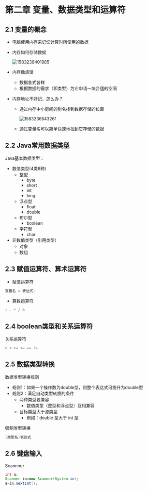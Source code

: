 # 第二章	变量、数据类型和运算符

## 2.1 变量的概念

- 电脑使用内存来记忆计算时所使用的数据

- 内存如何存储数据

  ![1583236401985](C:\Users\Administrator\AppData\Roaming\Typora\typora-user-images\1583236401985.png)

- 内存像旅馆

  - 数据各式各样
  - 根据数据的需求（即类型）为它申请一块合适的空间

- 内存地址不好记，怎么办？

  - 通过内存中小房间的别名找到数据存储的位置

    ![1583236543261](C:\Users\Administrator\AppData\Roaming\Typora\typora-user-images\1583236543261.png)

  - 通过变量名可以简单快速地找到它存储的数据

## 2.2 Java常用数据类型

Java基本数据类型：

- 数值类型(4类8种)
  - 整型
    - byte
    - short
    - int
    - long
  - 浮点型
    - float
    - double
  - 布尔型
    - boolean
  - 字符型
    - char
- 非数值类型（引用类型）
  - 对象
  - 数组

## 2.3 赋值运算符、算术运算符

- 赋值运算符

```java
变量名 = 表达式;
```

- 算数运算符

```java
+ - * / %
```



## 2.4 boolean类型和关系运算符

关系运算符

```java
> < >= <= == !=
```



## 2.5 数据类型转换

数据类型转换规则

- 规则1：如果一个操作数为double型，则整个表达式可提升为double型
- 规则2：满足自动类型转换的条件
  - 两种类型要兼容
    - 数值类型（整型和浮点型）互相兼容
  - 目标类型大于源类型
    - 例如：double 型大于 int 型

强制类型转换

```java
(类型名)表达式
```



## 2.6 键盘输入

Scannner

```java
int a;
Scanner in=new Scanner(System.in);
a=in.nextInt();
```


